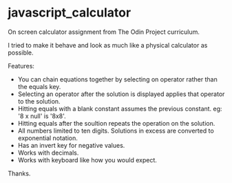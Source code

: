 # javascript_calculator
On screen calculator assignment from The Odin Project curriculum.

I tried to make it behave and look as much like a physical calculator as possible.

Features:
- You can chain equations together by selecting on operator rather than the equals key.
- Selecting an operator after the solution is displayed applies that operator to the solution.
- Hitting equals with a blank constant assumes the previous constant. eg: '8 x null' is '8x8'.
- Hitting equals after the soultion repeats the operation on the solution.
- All numbers limited to ten digits. Solutions in excess are converted to exponential notation.
- Has an invert key for negative values.
- Works with decimals.
- Works with keyboard like how you would expect.

Thanks.
